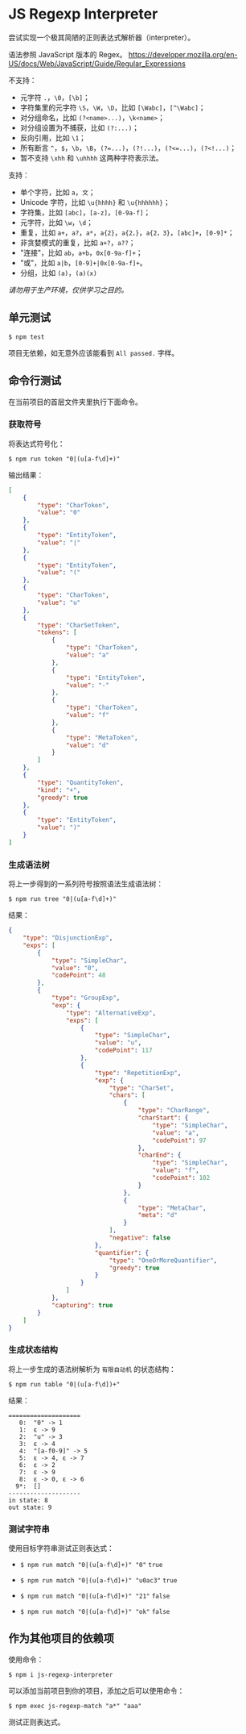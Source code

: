 # JS Regexp Interpreter

尝试实现一个极其简陋的正则表达式解析器（interpreter）。

语法参照 JavaScript 版本的 Regex。
https://developer.mozilla.org/en-US/docs/Web/JavaScript/Guide/Regular_Expressions

不支持：

- 元字符 `.`，`\0`，`[\b]`；
- 字符集里的元字符 `\S`，`\W`，`\D`，比如 `[\Wabc]`，`[^\Wabc]`；
- 对分组命名，比如 `(?<name>...)`，`\k<name>`；
- 对分组设置为不捕获，比如 `(?:...)`；
- 反向引用，比如 `\1`；
- 所有断言 `^`，`$`，`\b`，`\B`，`(?=...)`，`(?!...)`，`(?<=...)`，`(?<!...)`；
- 暂不支持 `\xhh` 和 `\uhhhh` 这两种字符表示法。

支持：

- 单个字符，比如 `a`，`文`；
- Unicode 字符，比如 `\u{hhhh}` 和 `\u{hhhhhh}`；
- 字符集，比如 `[abc]`，`[a-z]`，`[0-9a-f]`；
- 元字符，比如 `\w`，`\d`；
- 重复，比如 `a+`，`a?`，`a*`，`a{2}`，`a{2，}`，`a{2，3}`，`[abc]+`，`[0-9]*`；
- 非贪婪模式的重复，比如 `a+?`，`a??`；
- "连接"，比如 `ab`，`a+b`，`0x[0-9a-f]+`；
- "或"，比如 `a|b`，`[0-9]+|0x[0-9a-f]+`。
- 分组，比如 `(a)`，`(a)(x)`

_请勿用于生产环境，仅供学习之目的。_

## 单元测试

`$ npm test`

项目无依赖，如无意外应该能看到 `All passed.` 字样。

## 命令行测试

在当前项目的首层文件夹里执行下面命令。

### 获取符号

将表达式符号化：

`$ npm run token "0|(u[a-f\d]+)"`

输出结果：

```json
[
    {
        "type": "CharToken",
        "value": "0"
    },
    {
        "type": "EntityToken",
        "value": "|"
    },
    {
        "type": "EntityToken",
        "value": "("
    },
    {
        "type": "CharToken",
        "value": "u"
    },
    {
        "type": "CharSetToken",
        "tokens": [
            {
                "type": "CharToken",
                "value": "a"
            },
            {
                "type": "EntityToken",
                "value": "-"
            },
            {
                "type": "CharToken",
                "value": "f"
            },
            {
                "type": "MetaToken",
                "value": "d"
            }
        ]
    },
    {
        "type": "QuantityToken",
        "kind": "+",
        "greedy": true
    },
    {
        "type": "EntityToken",
        "value": ")"
    }
]
```

### 生成语法树

将上一步得到的一系列符号按照语法生成语法树：

`$ npm run tree "0|(u[a-f\d]+)"`

结果：

```json
{
    "type": "DisjunctionExp",
    "exps": [
        {
            "type": "SimpleChar",
            "value": "0",
            "codePoint": 48
        },
        {
            "type": "GroupExp",
            "exp": {
                "type": "AlternativeExp",
                "exps": [
                    {
                        "type": "SimpleChar",
                        "value": "u",
                        "codePoint": 117
                    },
                    {
                        "type": "RepetitionExp",
                        "exp": {
                            "type": "CharSet",
                            "chars": [
                                {
                                    "type": "CharRange",
                                    "charStart": {
                                        "type": "SimpleChar",
                                        "value": "a",
                                        "codePoint": 97
                                    },
                                    "charEnd": {
                                        "type": "SimpleChar",
                                        "value": "f",
                                        "codePoint": 102
                                    }
                                },
                                {
                                    "type": "MetaChar",
                                    "meta": "d"
                                }
                            ],
                            "negative": false
                        },
                        "quantifier": {
                            "type": "OneOrMoreQuantifier",
                            "greedy": true
                        }
                    }
                ]
            },
            "capturing": true
        }
    ]
}
```

### 生成状态结构

将上一步生成的语法树解析为 `有限自动机` 的状态结构：

`$ npm run table "0|(u[a-f\d])+"`

结果：

```text
====================
   0:  "0" -> 1
   1:  ε -> 9
   2:  "u" -> 3
   3:  ε -> 4
   4:  "[a-f0-9]" -> 5
   5:  ε -> 4, ε -> 7
   6:  ε -> 2
   7:  ε -> 9
   8:  ε -> 0, ε -> 6
  9*:  []
--------------------
in state: 8
out state: 9
```

### 测试字符串

使用目标字符串测试正则表达式：

- `$ npm run match "0|(u[a-f\d]+)" "0"`
  `true`

- `$ npm run match "0|(u[a-f\d]+)" "u0ac3"`
  `true`

- `$ npm run match "0|(u[a-f\d]+)" "21"`
  `false`

- `$ npm run match "0|(u[a-f\d]+)" "ok"`
  `false`

## 作为其他项目的依赖项

使用命令：

`$ npm i js-regexp-interpreter`

可以添加当前项目到你的项目，添加之后可以使用命令：

`$ npm exec js-regexp-match "a*" "aaa"`

测试正则表达式。
